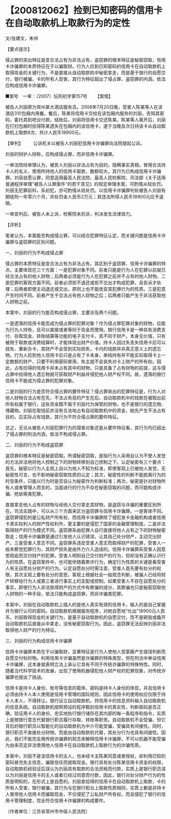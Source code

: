 # 【200812062】捡到已知密码的信用卡在自动取款机上取款行为的定性

文/张建文，朱帅

【要点提示】

侵占罪的突出特征是变合法占有为非法占有，盗窃罪的根本特征是秘密窃取，信用卡诈骗罪的本质特征在于以骗取财。行为人捡到已知密码的信用卡在自动取款机上取得现金的关键行为，不是直接从自动取款机中秘密拿走，而是基于银行的自愿交付，银行被骗，卡的所有人受害，其行为特征超出了侵占罪、盗窃罪的内涵，依法应构成信用卡诈骗罪。

■案号　一审：（2007）坛刑初字第157号 　　【案情】

被告人刘丽原为常州某大酒店服务员。2006年7月20日晚，受害人陈某等人在该酒店310包厢内用餐。餐后，陈某将信用卡交给在该包厢内服务的刘丽，告知其密码，委托其到吧台付款。结账后，刘丽将信用卡交还陈某。陈某等人离开后，刘丽在打扫包厢时拾得陈某遗失在包厢内的该信用卡，遂于当晚及次日持该卡从自动取款机上取款8次，共计人民币18900元。

【审判】 　　公诉机关以被告人刘丽犯信用卡诈骗罪向法院提起公诉。

刘丽的辩护人辩称，应构成侵占罪，而非信用卡诈骗罪。

一审法院经审理认为，被告人刘丽以非法占有为目的，隐瞒事实真相，冒用合法持卡人的名义，使用所持他人的信用卡取款，数额较大，其行为已构成信用卡诈骗罪。刘丽自愿认罪，同意适用最高人民法院、最高人民检察院、司法部《关于适用普通程序审理"被告人认罪案件"的若干意见》的规定审理本案，可酌情从轻处罚。刘丽无犯罪前科，系初犯，亦可酌情从轻处罚。以信用卡诈骗罪判处被告人刘丽有期徒刑一年零六个月，并处罚金人民币2万元；其违法所得人民币18900元应予退赔。

一审宣判后，被告人未上诉，检察院未抗诉，判决发生法律效力。

【评析】

笔者认为，本案能否构成侵占罪，可以结合犯罪特征认定，而关键问题是信用卡诈骗罪与盗窃罪的区别问题。

一、刘丽的行为不构成侵占罪

侵占罪的本质特征是变合法占有为非法占有。其区别于盗窃罪、信用卡诈骗罪的特点，主要体现在三个方面：一是犯罪对象不同。前者只能是行为人在犯罪以前就已经合法占有的他人财物；后两者必须是行为人在犯罪之前并不占有的他人财物。二是犯罪的客观方面不同。前者必须拒不退还或拒不交出才构成犯罪，且告诉才处理；后两者即使主动退还或交出，原则上也不能改变其犯罪行为的性质。三是犯意产生时间不同。前者产生于合法占有他人财物之后；后两者只能产生于非法获取他人财物之前。

本案中，刘丽的行为能否构成侵占罪，主要涉及两个问题。

一是遗落的信用卡能否成为侵占罪的犯罪对象？作为侵占罪犯罪对象的财物，应能为行为人持有，且可以直接或者等同于现金而使用。银行信用卡是一种具有消费支付、存取现金、转账结算等功能的电子支付卡，其不同于财产，本身无价值，只有被用于取款或消费结算时，才能体现出财产价值。持卡人因过失丢失信用卡后可以挂失、重新办卡，其财产不会受到实际损失，卡内的钱款并非真正意义上的遗忘物。行为人捡到他人信用卡后只是占有了卡本身，单纯持有并不能实际取得卡上一定数额的财产，只要不利用密码冒用，失主就不会丧失对卡上财产的所有权。因此，占有捡得的信用卡并未占有其中的财物，只是具备了占有财物的前提，这与侵占罪中拾得他人遗忘物就可获取财产利益并侵犯他人财产权不同。故，遗落的银行信用卡不能成为侵占罪的犯罪对象。

二是刘丽的行为是否符合侵占罪的要件特征？侵占罪突出的犯罪特征是，行为人对他人财物合法占有在先，不法占有目的产生在后。自动取款机中的钱款在被取出前所有权属于银行，这些资金既不属于刘丽代为保管的财物，也不是银行的遗忘物、埋藏物。刘丽在取钱前并没有合法地占有自动取款机中的资金，她先产生不法占有目的，后实际占有钱款，其行为不符合侵占罪的要件特征。

总之，无论从被告人刘丽犯罪行为的侵害对象还是从要件特征看，其行为均已超出了侵占罪的刑法内涵，依法不构成侵占罪。

二、刘丽的行为不构成盗窃罪

盗窃罪的根本特征是秘密窃取。所谓秘密窃取，是指行为人采用自认为不使人发觉的方法非法地将他人控制之下的财物转移到自己控制之下。认定秘密有三个要点：首先，秘密以行为人主观上自以为他人不知为标准，即使客观上已被他人发觉，无秘密性可言，也不影响秘密窃取性质的认定；其次，秘密性的判断不能脱离行为的时空条件，只能以行为时是否自认为秘密作为判断标准；再次，秘密是针对财物所有人或者管理人而言的，当面进行的行为不存在秘密窃取的问题，而可能构成诈骗、抢劫等类犯罪。

直接拿走他人占有的财物与经他人交付拿走其财物，是盗窃与诈骗的重要区别所在。司法实践中，可以从三个方面来区分盗窃罪与信用卡诈骗罪。一是客体不同。盗窃罪侵犯的是公私财产所有权，而信用卡诈骗罪除了侵犯发卡金融机构或者信用卡真实权利人的财产性权利外，更主要的是侵犯了国家的金融管理制度。二是非法取得财产的行为模式不同。盗窃罪系由犯罪人自行直接将他人占有之下的财物秘密取走；信用卡诈骗罪是通过引发他人认识错误，让其自己处分财产，主动交出财产。三是受害人意志不同。盗窃罪系违反受害人意志而取得财产的犯罪，受害人一般未察觉犯罪行为，其财产损失是由外力介入造成的。信用卡诈骗罪系受害人因意思瑕疵而交付财产的犯罪，受害人明知自己交付财产的行为，但却没有正确认识行为的性质。在盗窃案件中，也可能伴随着欺诈行为，确定行为性质的关键是看受害人有无自愿处分财产的行为。认定自愿处分时需注意，受害人首先要有处分的权限，其次主观上要有处分的意思，客观上根据社会一般观念判断，被骗人已经将财产转移给行为人或第三者进行事实上的支配或控制。如果受害人不存在自愿处分的事实，即使行为人非法取得财产的方式中有欺骗的成分，其欺骗也只是秘密窃取他人财物的一种手段，依法只能构成盗窃罪，而非诈骗类犯罪。

本案中，刘丽在自动取款机上插入的是他人真实有效的信用卡，输入的是自己掌握并为银行认可的密码。自动取款机根据服务程序，对她自愿地"吐出"18900元人民币。刘丽取得现金的关键行为，是基于自动取款机的自愿交付，而不是砸毁或撬开自动取款机后直接从中拿走，没有秘密窃取行为。因此，盗窃罪无法反映刘丽非法取得他人财产的行为特征。

三、刘丽的行为构成信用卡诈骗罪

信用卡诈骗罪本质在于以骗取财，显著特征是行为人使他人受蒙蔽产生错误判断而自愿交付标的物。利用信用卡诈骗虽然是诈骗罪的特殊类型，但在刑法中单设信用卡诈骗罪，这本身就表明立法上承认它具有不同于传统诈骗罪的特殊特性。同时，随着当代科学技术的发展，出现了使用机器侵犯他人财产权的犯罪现象，对传统诈骗罪也提出了挑战。

信用卡是持卡人身份、账号等信息的载体，密码是持卡人身份的体现，并且信用卡必须由持卡人本人使用是信用卡管理的国际规则，因此信用卡的使用权应仅限于持卡人本人，不得转让。银行设立自动取款机，将信用卡的信息资料输入自动取款机的信息系统。自动取款机按照预设的程序甄别信用卡的真实性，判断密码是否正确，验证用卡人的身份，忠实地执行银行储存在其内部的每一条程序和指令，实质上是按银行意志代替银行职员履行存取、转账等职责。自动取款机不会受骗，但它背后的银行职员以智能化的自动取款机为中介可能受骗，受骗具有间接性。同时，银行职员不直接处分财物，而是由自动取款机代替，其处分行为也具有间接性。因此，我们不能完全用传统诈骗罪的观念来解释信用卡诈骗罪，不可以机器不能受骗为由来否定非法使用他人信用卡在自动取款机上取款行为的诈骗性质。

本案中，刘丽不是该信用卡的主人，也未经卡主陈某同意或者授权，却利用已知的密码冒充失主信息，骗取信任而提取现金。银行具有处分陈某信用卡资金的权限，自动取款机经验证后误认为刘丽具有取款的合法资格而付款，实质上是银行职员误以为刘丽是信用卡的主人或者已经过同意而付款，因此，银行对处分财产行为的性质是明知的，在形式上是自愿的。刘丽拿拾得的信用卡在自动取款机上取款，卡的所有人受害，银行被骗，其行为与在银行柜台上取款性质相同，实质上都是非持卡人冒用他人信用卡而骗取现金，不仅侵犯了公私财产所有权，而且侵犯了银行的信用卡管理制度，完全符合信用卡诈骗罪的构成要件。

（作者单位：江苏省常州市中级人民法院）